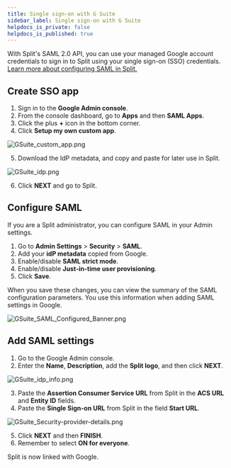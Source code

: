 ```yaml
---
title: Single sign-on with G Suite
sidebar_label: Single sign-on with G Suite
helpdocs_is_private: false
helpdocs_is_published: true
---
```


<p>
  <button hidden style={{borderRadius:'8px', border:'1px', fontFamily:'Courier New', fontWeight:'800', textAlign:'left'}}> help.split.io link: https://help.split.io/hc/en-us/articles/360020881352-Single-sign-on-with-G-Suite <br /> ✘ images still hosted on help.split.io </button>
</p>

With Split's SAML 2.0 API, you can use your managed Google account credentials to sign in to Split using your single sign-on (SSO) credentials. [Learn more about configuring SAML in Split.](https://help.split.io/hc/en-us/articles/360021120871)

## Create SSO app
 
1. Sign in to the **Google Admin console**.
2. From the console dashboard, go to **Apps** and then **SAML Apps**.
3. Click the plus **+** icon in the bottom corner.
4. Click **Setup my own custom app**.

<p>
	<img src="https://help.split.io/hc/article_attachments/360017627771/GSuite_custom_app.png" alt="GSuite_custom_app.png" />
</p>

5. Download the IdP metadata, and copy and paste for later use in Split.

<p>
	<img src="https://help.split.io/hc/article_attachments/360017627751/GSuite_idp.png" alt="GSuite_idp.png" />
</p>

6. Click **NEXT** and go to Split.

## Configure SAML
 
If you are a Split administrator, you can configure SAML in your Admin settings.

1. Go to **Admin Settings** > **Security** > **SAML**.
2. Add your **idP metadata** copied from Google.
3. Enable/disable **SAML strict mode**.
4. Enable/disable **Just-in-time user provisioning**.
5. Click **Save**.

When you save these changes, you can view the summary of the SAML configuration parameters. You use this information when adding SAML settings in Google.

<p>
	<img src="https://help.split.io/hc/article_attachments/360017743472/GSuite_SAML_Configured_Banner.png" alt="GSuite_SAML_Configured_Banner.png" />
</p>

## Add SAML settings
 
1. Go to the Google Admin console.
2. Enter the **Name**, **Description**, add the **Split logo**, and then click **NEXT**.

<p>
	<img src="https://help.split.io/hc/article_attachments/360017627731/GSuite_idp_info.png" alt="GSuite_idp_info.png" />
</p>

3. Paste the **Assertion Consumer Service URL** from Split in the **ACS URL** and **Entity ID** fields.
4. Paste the **Single Sign-on URL** from Split in the field **Start URL**.

<p>
	<img src="https://help.split.io/hc/article_attachments/360017743452/GSuite_Security-provider-details.png" alt="GSuite_Security-provider-details.png" />
</p>

5.  Click **NEXT** and then **FINISH**.
6. Remember to select **ON for everyone**.

Split is now linked with Google.
